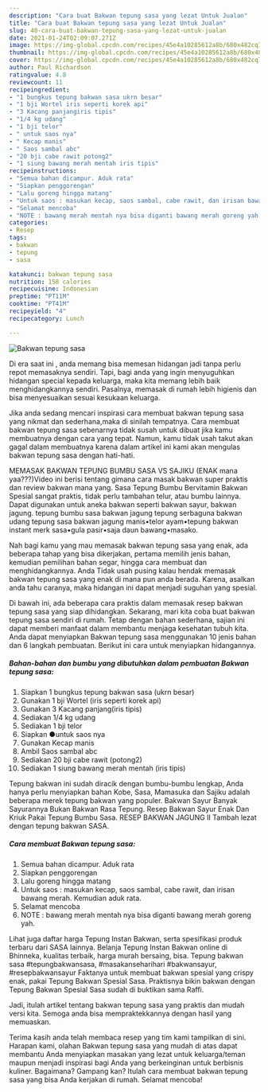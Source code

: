 ```yaml
---
description: "Cara buat Bakwan tepung sasa yang lezat Untuk Jualan"
title: "Cara buat Bakwan tepung sasa yang lezat Untuk Jualan"
slug: 40-cara-buat-bakwan-tepung-sasa-yang-lezat-untuk-jualan
date: 2021-01-24T02:09:07.271Z
image: https://img-global.cpcdn.com/recipes/45e4a10285612a8b/680x482cq70/bakwan-tepung-sasa-foto-resep-utama.jpg
thumbnail: https://img-global.cpcdn.com/recipes/45e4a10285612a8b/680x482cq70/bakwan-tepung-sasa-foto-resep-utama.jpg
cover: https://img-global.cpcdn.com/recipes/45e4a10285612a8b/680x482cq70/bakwan-tepung-sasa-foto-resep-utama.jpg
author: Paul Richardson
ratingvalue: 4.8
reviewcount: 11
recipeingredient:
- "1 bungkus tepung bakwan sasa ukrn besar"
- "1 bji Wortel iris seperti korek api"
- "3 Kacang panjangiris tipis"
- "1/4 kg udang"
- "1 bji telor"
- " untuk saos nya"
- " Kecap manis"
- " Saos sambal abc"
- "20 bji cabe rawit potong2"
- "1 siung bawang merah mentah iris tipis"
recipeinstructions:
- "Semua bahan dicampur. Aduk rata"
- "Siapkan penggorengan"
- "Lalu goreng hingga matang"
- "Untuk saos : masukan kecap, saos sambal, cabe rawit, dan irisan bawang merah. Kemudian aduk rata."
- "Selamat mencoba"
- "NOTE : bawang merah mentah nya bisa diganti bawang merah goreng yah."
categories:
- Resep
tags:
- bakwan
- tepung
- sasa

katakunci: bakwan tepung sasa 
nutrition: 158 calories
recipecuisine: Indonesian
preptime: "PT11M"
cooktime: "PT41M"
recipeyield: "4"
recipecategory: Lunch

---
```



![Bakwan tepung sasa](https://img-global.cpcdn.com/recipes/45e4a10285612a8b/680x482cq70/bakwan-tepung-sasa-foto-resep-utama.jpg)

Di era  saat ini , anda memang bisa memesan hidangan jadi tanpa perlu repot memasaknya sendiri. Tapi, bagi anda yang ingin menyuguhkan hidangan special kepada keluarga, maka kita memang lebih baik menghidangkannya sendiri. Pasalnya, memasak di rumah lebih higienis dan bisa menyesuaikan sesuai kesukaan keluarga.

Jika anda sedang mencari inspirasi cara membuat bakwan tepung sasa yang nikmat dan sederhana,maka di sinilah tempatnya. Cara membuat bakwan tepung sasa  sebenarnya tidak susah untuk dibuat jika kamu membuatnya dengan cara yang tepat. Namun, kamu tidak usah takut akan gagal dalam membuatnya 
karena dalam artikel ini kami akan mengulas bakwan tepung sasa dengan hati-hati.  

MEMASAK BAKWAN TEPUNG BUMBU SASA VS SAJIKU (ENAK mana yaa???)Video ini berisi tentang gimana cara masak bakwan super praktis dan review bakwan mana yang. Sasa Tepung Bumbu Bervitamin Bakwan Spesial sangat praktis, tidak perlu tambahan telur, atau bumbu lainnya. Dapat digunakan untuk aneka bakwan seperti bakwan sayur, bakwan jagung. tepung bumbu sasa bakwan jagung tepung serbaguna bakwan udang tepung sasa bakwan jagung manis•telor ayam•tepung bakwan instant merk sasa•gula pasir•saja daun bawang•masako.

Nah bagi kamu yang mau memasak bakwan tepung sasa yang enak, ada beberapa tahap yang bisa dikerjakan, pertama memilih jenis bahan, kemudian pemilihan bahan segar, hingga cara membuat dan menghidangkannya. Anda Tidak usah pusing kalau hendak memasak bakwan tepung sasa yang enak di mana pun anda berada. Karena, asalkan anda  tahu caranya, maka hidangan ini dapat menjadi suguhan yang spesial.

Di bawah ini, ada beberapa cara praktis  dalam memasak resep bakwan tepung sasa yang siap dihidangkan. Sekarang, mari kita coba buat bakwan tepung sasa sendiri di rumah. Tetap dengan bahan sederhana, sajian ini dapat memberi manfaat dalam membantu menjaga kesehatan tubuh kita. Anda dapat menyiapkan Bakwan tepung sasa menggunakan 10 jenis bahan dan 6 langkah pembuatan. Berikut ini cara untuk menyiapkan hidangannya.

<!--inarticleads1-->

##### Bahan-bahan dan bumbu yang dibutuhkan dalam pembuatan Bakwan tepung sasa:

1. Siapkan 1 bungkus tepung bakwan sasa (ukrn besar)
1. Gunakan 1 bji Wortel (iris seperti korek api)
1. Gunakan 3 Kacang panjang(iris tipis)
1. Sediakan 1/4 kg udang
1. Sediakan 1 bji telor
1. Siapkan  ●untuk saos nya
1. Gunakan  Kecap manis
1. Ambil  Saos sambal abc
1. Sediakan 20 bji cabe rawit (potong2)
1. Sediakan 1 siung bawang merah mentah (iris tipis)


Tepung bakwan ini sudah diracik dengan bumbu-bumbu lengkap, Anda hanya perlu menyiapkan bahan Kobe, Sasa, Mamasuka dan Sajiku adalah beberapa merek tepung bakwan yang populer. Bakwan Sayur Banyak Sayurannya Bukan Bakwan Rasa Tepung. Resep Bakwan Sayur Enak Dan Kriuk Pakai Tepung Bumbu Sasa. RESEP BAKWAN JAGUNG II Tambah lezat dengan tepung bakwan SASA. 

<!--inarticleads2-->

##### Cara membuat Bakwan tepung sasa:

1. Semua bahan dicampur. Aduk rata
1. Siapkan penggorengan
1. Lalu goreng hingga matang
1. Untuk saos : masukan kecap, saos sambal, cabe rawit, dan irisan bawang merah. Kemudian aduk rata.
1. Selamat mencoba
1. NOTE : bawang merah mentah nya bisa diganti bawang merah goreng yah.


Lihat juga daftar harga Tepung Instan Bakwan, serta spesifikasi produk terbaru dari SASA lainnya. Belanja Tepung Instan Bakwan online di Bhinneka, kualitas terbaik, harga murah bersaing, bisa. Tepung bakwan sasa #tepungbakwansasa, #masakanseharihari #bakwansayur, #resepbakwansayur Faktanya untuk membuat bakwan spesial yang crispy enak, pakai Tepung Bakwan Spesial Sasa. Praktisnya bikin bakwan dengan Tepung Bakwan Spesial Sasa sudah di buktikan sama Raffi. 

Jadi, itulah artikel tentang  bakwan tepung sasa  yang praktis dan mudah versi kita. Semoga anda bisa mempraktekkannya dengan hasil yang memuaskan. 

Terima kasih anda telah membaca resep yang tim kami tampilkan di sini. Harapan kami, olahan  Bakwan tepung sasa yang mudah di atas dapat membantu Anda menyiapkan masakan yang lezat untuk keluarga/teman maupun menjadi inspirasi bagi Anda yang berkeinginan untuk berbisnis kuliner. Bagaimana? Gampang kan? Itulah cara membuat bakwan tepung sasa yang bisa Anda kerjakan di rumah. Selamat mencoba!

